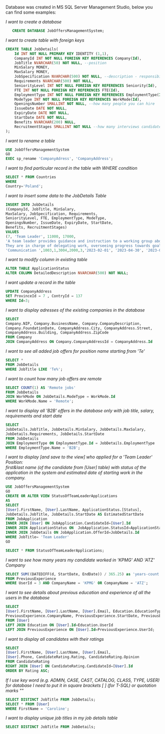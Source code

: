 Database was created in MS SQL Server Management Studio, below you can find some examples:

_I want to create a database_
```SQL
   CREATE DATABASE JobOffersManagementSystem;
```

_I want to create table with foreign keys_
```SQL
CREATE TABLE JobDetails(
	Id INT NOT NULL PRIMARY KEY IDENTITY (1,1),
	CompanyId INT NOT NULL FOREIGN KEY REFERENCES Company(Id),
	JobTitle NVARCHAR(50) NOT NULL, --position
	MinSalary MONEY,
	MaxSalary MONEY,
	JobSpecification NVARCHAR(500) NOT NULL, --description - responsibilities
	Requirements NVARCHAR(500) NOT NULL,
	SeniorityLevel INT NOT NULL FOREIGN KEY REFERENCES Seniority(Id),
	FTE INT NOT NULL FOREIGN KEY REFERENCES FTE(Id),
	EmploymentType INT NOT NULL FOREIGN KEY REFERENCES EmploymentType(Id),
	ModeType INT NOT NULL FOREIGN KEY REFERENCES WorkMode(Id),
	OpeningsNumber SMALLINT NOT NULL, --how many people you can hire
	IssueDate DATE NOT NULL,
	ExpiryDate DATE NOT NULL,
	StartDate DATE NOT NULL,
	Benefits NVARCHAR(200) NULL,
	RecruitmentStages SMALLINT NOT NULL --how many interviews candidates need to participate in
);
```

_I want to rename a table_
```SQL
USE JobOffersManagementSystem
GO
EXEC sp_rename 'CompanyAdress', 'CompanyAddress';
```

_I want to find particular record in the table with WHERE condition_
```SQL
SELECT * FROM Countries
WHERE
Country='Poland';
```
_I want to insert some data to the JobDetails Table_
```SQL
INSERT INTO JobDetails
(CompanyId, JobTitle, MinSalary, 
MaxSalary, JobSpecification, Requirements, 
SeniorityLevel, FTE, EmploymentType, ModeType, 
OpeningsNumber, IssueDate, ExpiryDate, StartDate, 
Benefits, RecruitmentStages)
VALUES
(7, 'Team Leader', 11000, 17000, 
'A team leader provides guidance and instruction to a working group about a project or portfolio of projects. 
They are in charge of delegating work, overseeing progress towards goals, and coaching team members as needed', 
'Communication ',1003,1,3004,2000,3,'2023-02-01', '2023-04-30', '2023-05-02', NULL, 1);
```
_I want to modify column in existing table_
```SQL
ALTER TABLE ApplicationStatus
ALTER COLUMN DetailedDescription NVARCHAR(500) NOT NULL;
```

_I want update a record in the table_
```SQL
UPDATE CompanyAddress
SET ProvinceId = 7 , ContryId = 137
WHERE Id=3;
```
_I want to display adresses of the existing companies in the database_
<br>
```SQL
SELECT 
Company.NIP, Company.BusinessName, Company.CompanyDescription, 
Company.FoundationDate, CompanyAddress.City, CompanyAddress.Street, 
CompanyAddress.Building, CompanyAddress.ZipCode
FROM Company
JOIN CompanyAddress ON Company.CompanyAddressId = CompanyAddress.Id
```

_I want to see all added job offers for position name starting from 'Te'_
<br>
```SQL
SELECT *
FROM JobDetails
WHERE JobTitle LIKE 'Te%';
```

_I want to count how many job offers are remote_
<br>
```SQL
SELECT COUNT(1) AS 'Remote jobs'
FROM JobDetails
JOIN WorkMode ON JobDetails.ModeType = WorkMode.Id
WHERE WorkMode.Name = 'Remote';
```

_I want to display all 'B2B' offers in the database only with job title, salary, requirements and start date_
```SQL
SELECT 
JobDetails.JobTitle, JobDetails.MinSalary, JobDetails.MaxSalary, 
JobDetails.Requirements, JobDetails.StartDate
FROM JobDetails
JOIN EmploymentType ON EmploymentType.Id = JobDetails.EmploymentType
WHERE EmploymentType.Name = 'B2B';
```

_I want to display [and save to the view] who applied for a 'Team Leader' Position: <br>
first&last name (of the candidate from [User] table) 
with status of the application in the system and estimated date of starting work in the company._
```SQL
USE JobOffersManagementSystem
GO
CREATE OR ALTER VIEW StatusOfTeamLeaderApplications
AS
SELECT 
[User].FirstName, [User].LastName, ApplicationStatus.[Status], 
JobDetails.JobTitle, JobDetails.StartDate AS EstimatedStartDate
FROM JobApplication
INNER JOIN [User] ON JobApplication.CandidateId=[User].Id
INNER JOIN ApplicationStatus ON  JobApplication.StatusId=ApplicationStatus.Id
INNER JOIN JobDetails ON JobApplication.OfferId=JobDetails.Id
WHERE JobTitle= 'Team Leader'
GO

SELECT * FROM StatusOfTeamLeaderApplications;
```

_I want to see how many years my candidate worked in 'KPMG' AND 'ATZ' Company_
```SQL
SELECT SUM((DATEDIFF(d, StartDate, EndDate)) / 365.25) as 'years-count'
FROM PreviousExperience
WHERE UserId = 3 AND CompanyName = 'KPMG' OR CompanyName = 'ATZ';
```

_I want to see details about previous education and experience of all the users in the database_
```SQL
SELECT 
[User].FirstName, [User].LastName, [User].Email, Education.EducationType, 
PreviousExperience.CompanyName, PreviousExperience.StartDate, PreviousExperience.EndDate
FROM [User]
LEFT JOIN Education ON [User].Id=Education.UserId
LEFT JOIN PreviousExperience ON [User].Id=PreviousExperience.UserId;
```

_I want to display all candidates with their ratings_
```SQL
SELECT 
[User].FirstName, [User].LastName, [User].Email, 
[User].Phone, CandidateRating.Rating, CandidateRating.Opinion
FROM CandidateRating
RIGHT JOIN [User] ON CandidateRating.CandidateId=[User].Id
ORDER BY Rating ASC;
```

_If I use key word (e.g. ADMIN, CASE, CAST, CATALOG, CLASS, TYPE, USER) <br>
for database I need to put it in 
square brackets [ ] (for T-SQL) or quotation marks ""_
```SQL
SELECT DISTINCT JobTitle FROM JobDetails;
SELECT * FROM [User]
WHERE FirstName = 'Caroline';
```


_I want to display unique job titles in my job details table_
```SQL
SELECT DISTINCT JobTitle FROM JobDetails;
```
